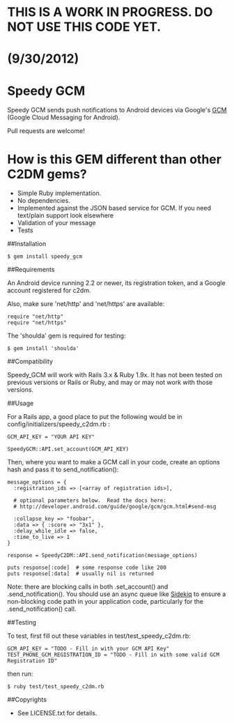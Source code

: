 # THIS IS A WORK IN PROGRESS.  DO NOT USE THIS CODE YET.
# (9/30/2012)

# Speedy GCM

Speedy GCM sends push notifications to Android devices via Google's [GCM](http://developer.android.com/guide/google/gcm/index.html) (Google Cloud Messaging for Android).

Pull requests are welcome!

# How is this GEM different than other C2DM gems?

- Simple Ruby implementation.
- No dependencies.
- Implemented against the JSON based service for GCM.  If you need text/plain support look elsewhere
- Validation of your message
- Tests


##Installation

    $ gem install speedy_gcm


##Requirements

An Android device running 2.2 or newer, its registration token, and a Google account registered for c2dm.

Also, make sure 'net/http' and 'net/https' are available:

    require "net/http"
    require "net/https"

The 'shoulda' gem is required for testing:

    $ gem install 'shoulda'

##Compatibility

Speedy_GCM will work with Rails 3.x & Ruby 1.9x.  It has not been tested on previous versions or Rails or Ruby, and may or may not work with those versions.


##Usage

For a Rails app, a good place to put the following would be in config/initializers/speedy_c2dm.rb :

    GCM_API_KEY = "YOUR API KEY"

    SpeedyGCM::API.set_account(GCM_API_KEY)

Then, where you want to make a GCM call in your code, create an options hash and pass it to send_notification():

    message_options = {
      :registration_ids => [<array of registration ids>],

      # optional parameters below.  Read the docs here:
      # http://developer.android.com/guide/google/gcm/gcm.html#send-msg

      :collapse_key => "foobar",
      :data => { :score => "3x1" },
      :delay_while_idle => false,
      :time_to_live => 1
    }

    response = SpeedyC2DM::API.send_notification(message_options)

    puts response[:code]  # some response code like 200
    puts response[:data]  # usually nil is returned

Note:  there are blocking calls in both .set_account() and .send_notification().  You should use an async queue like [Sidekiq](https://github.com/mperham/sidekiq) to ensure a non-blocking code path in your application code, particularly for the .send_notification() call.


##Testing

To test, first fill out these variables in test/test_speedy_c2dm.rb:

    GCM_API_KEY = "TODO - Fill in with your GCM API Key"
    TEST_PHONE_GCM_REGISTRATION_ID = "TODO - Fill in with some valid GCM Registration ID"

then run:

    $ ruby test/test_speedy_c2dm.rb

##Copyrights

* See LICENSE.txt for details.